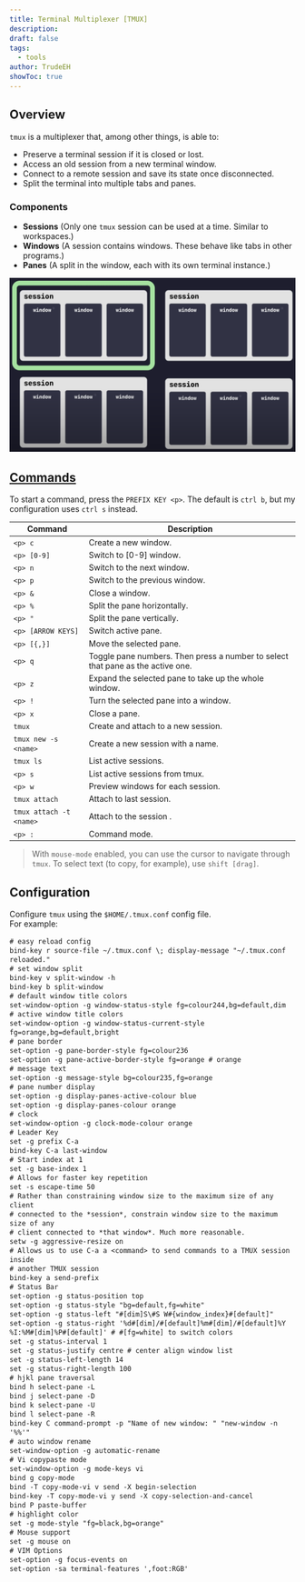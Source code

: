 ```yaml
---
title: Terminal Multiplexer [TMUX]
description: 
draft: false
tags:
  - tools
author: TrudeEH
showToc: true
---
```


## Overview

`tmux` is a multiplexer that, among other things, is able to:
- Preserve a terminal session if it is closed or lost.
- Access an old session from a new terminal window.
- Connect to a remote session and save its state once disconnected.
- Split the terminal into multiple tabs and panes.

### Components

- **Sessions** (Only one `tmux` session can be used at a time. Similar to workspaces.)
- **Windows** (A session contains windows. These behave like tabs in other programs.)
- **Panes** (A split in the window, each with its own terminal instance.)  

![tmux_design](tmux_design.png)

## [Commands](https://tmuxcheatsheet.com/)

To start a command, press the `PREFIX KEY <p>`. The default is `ctrl b`, but my configuration uses `ctrl s` instead.  

|Command|Description|
|---|---|
|`<p> c`|Create a new window.|
|`<p> [0-9]`|Switch to [0-9] window.|
|`<p> n`|Switch to the next window.|
|`<p> p`|Switch to the previous window.|
|`<p> &`|Close a window.|
|`<p> %`|Split the pane horizontally.|
|`<p> "`|Split the pane vertically.|
|`<p> [ARROW KEYS]`|Switch active pane.|
|`<p> [{,}]`|Move the selected pane.|
|`<p> q`|Toggle pane numbers. Then press a number to select that pane as the active one.|
|`<p> z`|Expand the selected pane to take up the whole window.|
|`<p> !`|Turn the selected pane into a window.|
|`<p> x`|Close a pane.|
|`tmux`|Create and attach to a new session.|
|`tmux new -s <name>`|Create a new session with a name.|
|`tmux ls`|List active sessions.|
|`<p> s`|List active sessions from tmux.|
|`<p> w`|Preview windows for each session.|
|`tmux attach`|Attach to last session.|
|`tmux attach -t <name>`|Attach to the session <name>.|
|`<p> :`|Command mode.|

> With `mouse-mode` enabled, you can use the cursor to navigate through `tmux`. To select text (to copy, for example), use `shift [drag]`.

## Configuration

Configure `tmux` using the `$HOME/.tmux.conf` config file.  
For example:

```Shell
# easy reload config
bind-key r source-file ~/.tmux.conf \; display-message "~/.tmux.conf reloaded."
# set window split
bind-key v split-window -h
bind-key b split-window
# default window title colors
set-window-option -g window-status-style fg=colour244,bg=default,dim
# active window title colors
set-window-option -g window-status-current-style fg=orange,bg=default,bright
# pane border
set-option -g pane-border-style fg=colour236
set-option -g pane-active-border-style fg=orange # orange
# message text
set-option -g message-style bg=colour235,fg=orange
# pane number display
set-option -g display-panes-active-colour blue
set-option -g display-panes-colour orange
# clock
set-window-option -g clock-mode-colour orange
# Leader Key
set -g prefix C-a
bind-key C-a last-window
# Start index at 1
set -g base-index 1
# Allows for faster key repetition
set -s escape-time 50
# Rather than constraining window size to the maximum size of any client
# connected to the *session*, constrain window size to the maximum size of any
# client connected to *that window*. Much more reasonable.
setw -g aggressive-resize on
# Allows us to use C-a a <command> to send commands to a TMUX session inside
# another TMUX session
bind-key a send-prefix
# Status Bar
set-option -g status-position top
set-option -g status-style "bg=default,fg=white"
set-option -g status-left "#[dim]S\#S W#{window_index}#[default]"
set-option -g status-right '%d#[dim]/#[default]%m#[dim]/#[default]%Y %I:%M#[dim]%P#[default]' # #[fg=white] to switch colors
set -g status-interval 1
set -g status-justify centre # center align window list
set -g status-left-length 14
set -g status-right-length 100
# hjkl pane traversal
bind h select-pane -L
bind j select-pane -D
bind k select-pane -U
bind l select-pane -R
bind-key C command-prompt -p "Name of new window: " "new-window -n '%%'"
# auto window rename
set-window-option -g automatic-rename
# Vi copypaste mode
set-window-option -g mode-keys vi
bind g copy-mode
bind -T copy-mode-vi v send -X begin-selection
bind-key -T copy-mode-vi y send -X copy-selection-and-cancel
bind P paste-buffer
# highlight color
set -g mode-style "fg=black,bg=orange"
# Mouse support
set -g mouse on
# VIM Options
set-option -g focus-events on
set-option -sa terminal-features ',foot:RGB'
```
